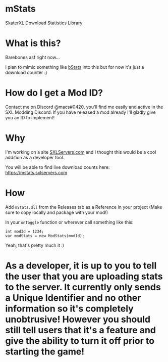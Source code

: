 # mStats
SkaterXL Download Statistics Library

# What is this?

Barebones asf right now...

I plan to mimic something like [bStats](https://bstats.org) into this but for now it's just a download counter :)

# How do I get a Mod ID?

Contact me on Discord @macs#0420, you'll find me easily and active in the SXL Modding Discord. If you have released a mod already I'll gladly give you an ID to implement!

# Why

I'm working on a site [SXLServers.com](https://sxlservers.com) and I thought this would be a cool addition as a developer tool. 

You will be able to find live download counts here: https://mstats.sxlservers.com

# How

Add `mStats.dll` from the Releases tab as a Reference in your project (Make sure to copy locally and package with your mod!)

In your `onToggle` function or wherever call something like this:


```
int modId = 1234;
var modStats = new ModStats(modId);
```

Yeah, that's pretty much it :)

# As a developer, it is up to you to tell the user that you are uploading stats to the server. It currently only sends a Unique Identifier and no other information so it's completely unobtrusive! However you should still tell users that it's a feature and give the ability to turn it off prior to starting the game!
